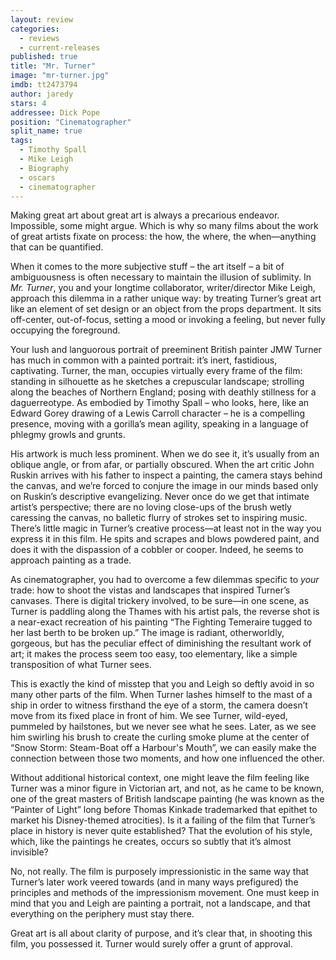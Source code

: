 ```yaml
---
layout: review
categories: 
  - reviews
  - current-releases
published: true
title: "Mr. Turner"
image: "mr-turner.jpg"
imdb: tt2473794
author: jaredy
stars: 4
addressee: Dick Pope
position: "Cinematographer"
split_name: true
tags: 
  - Timothy Spall
  - Mike Leigh
  - Biography
  - oscars
  - cinematographer
---
```


Making great art about great art is always a precarious endeavor. Impossible, some might argue. Which is why so many films about the work of great artists fixate on process: the how, the where, the when—anything that can be quantified. 

When it comes to the more subjective stuff – the art itself – a bit of ambiguousness is often necessary to maintain the illusion of sublimity. In _Mr. Turner_, you and your longtime collaborator, writer/director Mike Leigh, approach this dilemma in a rather unique way: by treating Turner’s great art like an element of set design or an object from the props department. It sits off-center, out-of-focus, setting a mood or invoking a feeling, but never fully occupying the foreground.  

Your lush and languorous portrait of preeminent British painter JMW Turner has much in common with a painted portrait: it’s inert, fastidious, captivating. Turner, the man, occupies virtually every frame of the film: standing in silhouette as he sketches a crepuscular landscape; strolling along the beaches of Northern England; posing with deathly stillness for a daguerreotype. As embodied by Timothy Spall – who looks, here, like an Edward Gorey drawing of a Lewis Carroll character – he is a compelling presence, moving with a gorilla’s mean agility, speaking in a language of phlegmy growls and grunts.

His artwork is much less prominent. When we do see it, it’s usually from an oblique angle, or from afar, or partially obscured. When the art critic John Ruskin arrives with his father to inspect a painting, the camera stays behind the canvas, and we’re forced to conjure the image in our minds based only on Ruskin’s descriptive evangelizing. Never once do we get that intimate artist’s perspective; there are no loving close-ups of the brush wetly caressing the canvas, no balletic flurry of strokes set to inspiring music. There’s little magic in Turner’s creative process—at least not in the way you express it in this film. He spits and scrapes and blows powdered paint, and does it with the dispassion of a cobbler or cooper. Indeed, he seems to approach painting as a trade. 

As cinematographer, you had to overcome a few dilemmas specific to _your_ trade: how to shoot the vistas and landscapes that inspired Turner’s canvases. There is digital trickery involved, to be sure—in one scene, as Turner is paddling along the Thames with his artist pals, the reverse shot is a near-exact recreation of his painting “The Fighting Temeraire tugged to her last berth to be broken up.” The image is radiant, otherworldly, gorgeous, but has the peculiar effect of diminishing the resultant work of art; it makes the process seem too easy, too elementary, like a simple transposition of what Turner sees. 

This is exactly the kind of misstep that you and Leigh so deftly avoid in so many other parts of the film. When Turner lashes himself to the mast of a ship in order to witness firsthand the eye of a storm, the camera doesn’t move from its fixed place in front of him. We see Turner, wild-eyed, pummeled by hailstones, but we never see what he sees. Later, as we see him swirling his brush to create the curling smoke plume at the center of “Snow Storm: Steam-Boat off a Harbour's Mouth”, we can easily make the connection between those two moments, and how one influenced the other. 

Without additional historical context, one might leave the film feeling like Turner was a minor figure in Victorian art, and not, as he came to be known, one of the great masters of British landscape painting (he was known as the “Painter of Light” long before Thomas Kinkade trademarked that epithet to market his Disney-themed atrocities). Is it a failing of the film that Turner’s place in history is never quite established? That the evolution of his style, which, like the paintings he creates, occurs so subtly that it’s almost invisible?

No, not really. The film is purposely impressionistic in the same way that Turner’s later work veered towards (and in many ways prefigured) the principles and methods of the impressionism movement. One must keep in mind that you and Leigh are painting a portrait, not a landscape, and that everything on the periphery must stay there. 

Great art is all about clarity of purpose, and it’s clear that, in shooting this film, you possessed it. Turner would surely offer a grunt of approval.